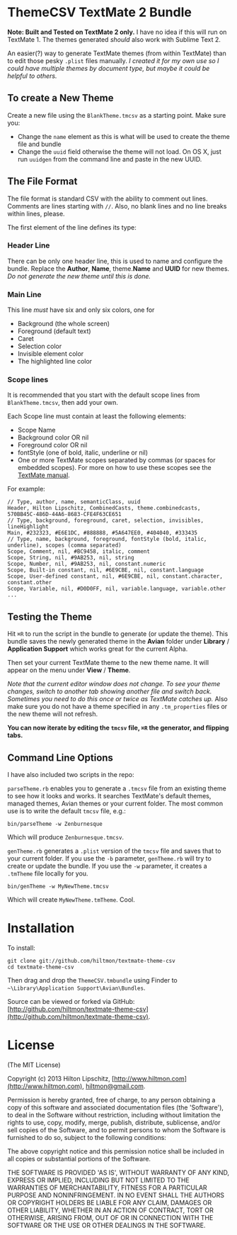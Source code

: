 # ThemeCSV TextMate 2 Bundle

**Note: Built and Tested on TextMate 2 only.** I have no idea if this will run on TextMate 1. The themes generated *should* also work with Sublime Text 2.

An easier(?) way to generate TextMate themes (from within TextMate) than to edit those pesky `.plist` files manually. *I created it for my own use so I could have multiple themes by document type, but maybe it could be helpful to others.*

## To create a New Theme

Create a new file using the `BlankTheme.tmcsv` as a starting point. Make sure you:

* Change the `name` element as this is what will be used to create the theme file and bundle
* Change the `uuid` field otherwise the theme will not load. On OS X, just run `uuidgen` from the command line and paste in the new UUID.

## The File Format

The file format is standard CSV with the ability to comment out lines. Comments are lines starting with `//`. Also, no blank lines and no line breaks within lines, please.

The first element of the line defines its type:

### Header Line

There can be only one header line, this is used to name and configure the bundle. Replace the **Author**, **Name**, theme.**Name** and **UUID** for new themes. *Do not generate the new theme until this is done.*

### Main Line

This line *must* have six and only six colors, one for

* Background (the whole screen)
* Foreground (default text)
* Caret
* Selection color
* Invisible element color
* The highlighted line color

### Scope lines

It is recommended that you start with the default scope lines from `BlankTheme.tmcsv`, then add your own.

Each Scope line must contain at least the following elements:

* Scope Name
* Background color OR nil
* Foreground color OR nil
* fontStyle (one of bold, italic, underline or nil)
* One or more TextMate scopes separated by commas (or spaces for embedded scopes). For more on how to use these scopes see the [TextMate manual](http://manual.macromates.com/en/scope_selectors).

For example:

	// Type, author, name, semanticClass, uuid  
	Header, Hilton Lipschitz, CombinedCasts, theme.combinedcasts, 570BB45C-486D-44A6-8683-CFE4F63CE651  
	// Type, background, foreground, caret, selection, invisibles, lineHighlight  
	Main, #232323, #E6E1DC, #888888, #5A647EE0, #404040, #333435  
	// Type, name, background, foreground, fontStyle (bold, italic, underline), scopes (comma separated)  
	Scope, Comment, nil, #BC9458, italic, comment  
	Scope, String, nil, #9AB253, nil, string  
	Scope, Number, nil, #9AB253, nil, constant.numeric  
	Scope, Built-in constant, nil, #6E9CBE, nil, constant.language  
	Scope, User-defined constant, nil, #6E9CBE, nil, constant.character, constant.other  
	Scope, Variable, nil, #D0D0FF, nil, variable.language, variable.other  
	...  

## Testing the Theme

Hit `⌘R` to run the script in the bundle to generate (or update the theme). This bundle saves the newly generated theme in the **Avian** folder under **Library** / **Application Support** which works great for the current Alpha. 

Then set your current TextMate theme to the new theme name. It will appear on the menu under **View** / **Theme**.

*Note that the current editor window does not change. To see your theme changes, switch to another tab showing another file and switch back. Sometimes you need to do this once or twice as TextMate catches up.* Also make sure you do not have a theme specified in any `.tm_properties` files or the new theme will not refresh.

**You can now iterate by editing the `tmcsv` file, `⌘R` the generator, and flipping tabs.**

## Command Line Options

I have also included two scripts in the repo:

`parseTheme.rb` enables you to generate a `.tmcsv` file from an existing theme to see how it looks and works. It searches TextMate's default themes, managed themes, Avian themes or your current folder. The most common use is to write the default `tmcsv` file, e.g.:

````
bin/parseTheme -w Zenburnesque
````

Which will produce `Zenburnesque.tmcsv`.

`genTheme.rb` generates a `.plist` version of the `tmcsv` file and saves that to your current folder. If you use the `-b` parameter, `genTheme.rb` will try to create or update the bundle. If you use the `-w` parameter, it creates a `.tmTheme` file locally for you.

````
bin/genTheme -w MyNewTheme.tmcsv
````

Which will create `MyNewTheme.tmTheme`. Cool.


# Installation

To install:

	git clone git://github.com/hiltmon/textmate-theme-csv  
	cd textmate-theme-csv  

Then drag and drop the `ThemeCSV.tmbundle` using Finder to `~\Library\Application Support\Avian\Bundles`.

Source can be viewed or forked via GitHub: [http://github.com/hiltmon/textmate-theme-csv](http://github.com/hiltmon/textmate-theme-csv).

# License
(The MIT License)

Copyright (c) 2013 Hilton Lipschitz, [http://www.hiltmon.com](http://www.hiltmon.com), [hiltmon@gmail.com](mailto:hiltmon@gmail.com).  

Permission is hereby granted, free of charge, to any person obtaining a copy of this software and associated documentation files (the 'Software'), to deal in the Software without restriction, including without limitation the rights to use, copy, modify, merge, publish, distribute, sublicense, and/or sell copies of the Software, and to permit persons to whom the Software is furnished to do so, subject to the following conditions:

The above copyright notice and this permission notice shall be included in all copies or substantial portions of the Software.

THE SOFTWARE IS PROVIDED 'AS IS', WITHOUT WARRANTY OF ANY KIND, EXPRESS OR IMPLIED, INCLUDING BUT NOT LIMITED TO THE WARRANTIES OF MERCHANTABILITY, FITNESS FOR A PARTICULAR PURPOSE AND NONINFRINGEMENT. IN NO EVENT SHALL THE AUTHORS OR COPYRIGHT HOLDERS BE LIABLE FOR ANY CLAIM, DAMAGES OR OTHER LIABILITY, WHETHER IN AN ACTION OF CONTRACT, TORT OR OTHERWISE, ARISING FROM, OUT OF OR IN CONNECTION WITH THE SOFTWARE OR THE USE OR OTHER DEALINGS IN THE SOFTWARE.
